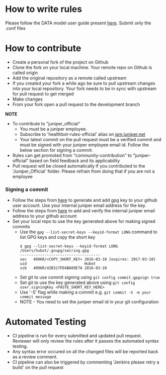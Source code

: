 # How to write rules
Please follow the DATA model user guide present [here](https://www.juniper.net/documentation/en_US/healthbot/help/information-products/pathway-pages/topic-131332.html).
Submit only the .conf files

# How to contribute
- Create a personal fork of the project on Github
- Clone the fork on your local machine. Your remote repo on Github is called origin
- Add the original repository as a remote called upstream
- If you created your fork a while ago be sure to pull upstream changes into your local repository. Your fork needs to be in sync with upstream for pull request to get merged
- Make changes 
- From your fork open a pull request to the development  branch

**NOTE**
- To contribute to "juniper_official"
  - You must be a juniper employee.
  - Subscribe to 'healthbot-rules-official' alias on [jam.juniper.net](jam.juniper.net/)
  - Your latest commit on the pull request must be a verified commit and must be signed with your juniper employee email id. Follow the below section for signing a commit.
- Rules can get promoted from “community-contribution” to “juniper-official” based on field feedback and its applicability 
- Pull request will be closed automatically if you contributed to the 'Juniper_Official' folder. Please refrain from doing that if you are not a employee

### Signing a commit
- Follow the steps from [here](https://help.github.com/articles/generating-a-new-gpg-key/) to generate and add gpg key to your github user account. Use your internal juniper email address for the key. 
- Follow the steps from [here](https://help.github.com/articles/adding-an-email-address-to-your-github-account/) to add and verify the internal juniper email address to your github account 
- Set your local repo to use the key generated above for making signed commits
  - Use the `gpg --list-secret-keys --keyid-format LONG` command to list GPG keys and copy the short key
    ```
    $ gpg --list-secret-keys --keyid-format LONG
    /Users/hubot/.gnupg/secring.gpg
    ------------------------------------
    sec   4096R/<COPY_SHORT_KEY> 2016-03-10 [expires: 2017-03-10]
    uid                          Hubot 
    ssb   4096R/42B317FD4BA89E7A 2016-03-10
    ```
  - Set git to use commit signing using `git config commit.gpgsign true`
  - Set git to use the key generated above using `git config user.signingKey <PASTE_SHORT_KEY_HERE>`
  - Use '-S' flag while making a commit e.g. `git commit -S -m your commit message`
  - NOTE - You need to set the juniper email id in your git configuration

# Automated Testing
- CI pipeline is run for every submitted and updated pull request. Reviewer will only review the rules after it passes the automated syntax testing.
- Any syntax error occured on all the changed files will be reported back as a review comment.
- CI pipeline can also be triggered by commenting 'Jenkins please retry a build' on the pull request
